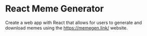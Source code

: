 # React Meme Generator

Create a web app with React that allows for users to generate and download memes using the https://memegen.link/ website.
